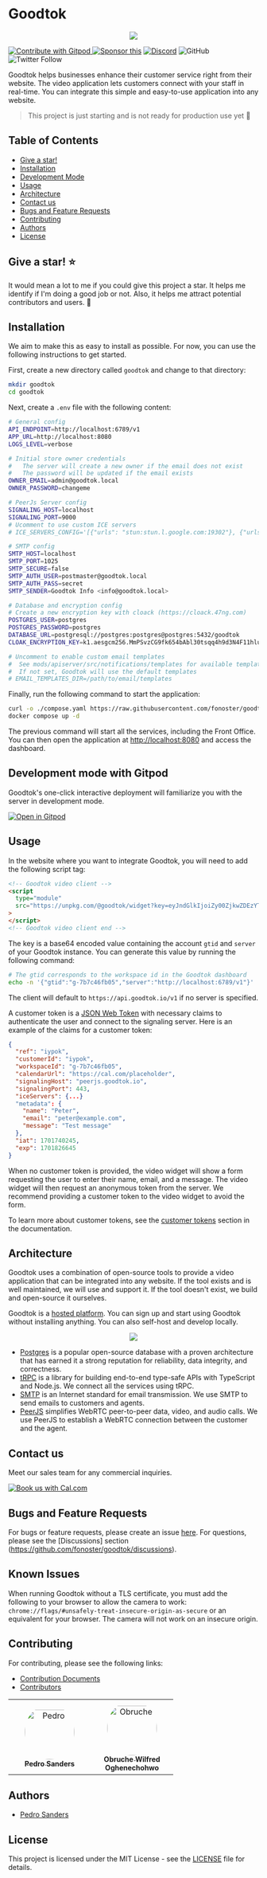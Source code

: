 # Goodtok

<div align="center">
  <p align="center">
    <a href="https://goodtok.io" target="_blank" rel="noopener">
      <img src="https://github.com/fonoster/goodtok/blob/main/assets/repo-banner.png" />
    </a>
  </p>
</div>

<a href="https://gitpod.io/#https://github.com/fonoster/goodtok"> <img src="https://img.shields.io/badge/Contribute%20with-Gitpod-908a85?logo=gitpod" alt="Contribute with Gitpod" />
</a> [![Sponsor this](https://img.shields.io/static/v1?label=Sponsor&message=%E2%9D%A4&logo=GitHub&link=https://github.com/sponsors/fonoster)](https://github.com/sponsors/fonoster) [![Discord](https://img.shields.io/discord/1016419835455996076?color=5865F2&label=Discord&logo=discord&logoColor=white)](https://discord.gg/4QWgSz4hTC) ![GitHub](https://img.shields.io/github/license/fonoster/goodtok?color=%2347b96d) ![Twitter Follow](https://img.shields.io/twitter/follow/fonoster?style=social)

Goodtok helps businesses enhance their customer service right from their website. The video application lets customers connect with your staff in real-time. You can integrate this simple and easy-to-use application into any website.

> This project is just starting and is not ready for production use yet 🚧

## Table of Contents

- [Give a star!](#give-a-star-)
- [Installation](#installation)
- [Development Mode](#development-mode-with-gitpod)
- [Usage](#usage)
- [Architecture](#architecture)
- [Contact us](#contact-us)
- [Bugs and Feature Requests](#bugs-and-feature-requests)
- [Contributing](#contributing)
- [Authors](#authors)
- [License](#license)

## Give a star! ⭐

It would mean a lot to me if you could give this project a star. It helps me identify if I'm doing a good job or not. Also, it helps me attract potential contributors and users. 🙏

## Installation

We aim to make this as easy to install as possible. For now, you can use the following instructions to get started.

First, create a new directory called `goodtok` and change to that directory:

```bash
mkdir goodtok
cd goodtok
```

Next, create a `.env` file with the following content:

```bash
# General config
API_ENDPOINT=http://localhost:6789/v1
APP_URL=http://localhost:8080
LOGS_LEVEL=verbose

# Initial store owner credentials
#   The server will create a new owner if the email does not exist
#   The password will be updated if the email exists
OWNER_EMAIL=admin@goodtok.local
OWNER_PASSWORD=changeme

# PeerJs Server config
SIGNALING_HOST=localhost
SIGNALING_PORT=9000
# Ucomment to use custom ICE servers
# ICE_SERVERS_CONFIG='[{"urls": "stun:stun.l.google.com:19302"}, {"urls": "turn:us-turn4.xirsys.com:80?transport=udp", "username": "xirsys", "credential": "xirsys"}]'

# SMTP config
SMTP_HOST=localhost
SMTP_PORT=1025
SMTP_SECURE=false
SMTP_AUTH_USER=postmaster@goodtok.local
SMTP_AUTH_PASS=secret
SMTP_SENDER=Goodtok Info <info@goodtok.local>

# Database and encryption config
# Create a new encryption key with cloack (https://cloack.47ng.com)
POSTGRES_USER=postgres
POSTGRES_PASSWORD=postgres
DATABASE_URL=postgresql://postgres:postgres@postgres:5432/goodtok
CLOAK_ENCRYPTION_KEY=k1.aesgcm256.MmPSvzCG9fk654bAbl30tsqq4h9d3N4F11hlue8bGAY=

# Uncomment to enable custom email templates
#  See mods/apiserver/src/notifications/templates for available templates
#  If not set, Goodtok will use the default templates
# EMAIL_TEMPLATES_DIR=/path/to/email/templates
```

Finally, run the following command to start the application:

```bash
curl -o ./compose.yaml https://raw.githubusercontent.com/fonoster/goodtok/main/compose.yaml
docker compose up -d
```

The previous command will start all the services, including the Front Office. You can then open the application at [http://localhost:8080](http://localhost:8080) and access the dashboard.

## Development mode with Gitpod

Goodtok's one-click interactive deployment will familiarize you with the server in development mode.

[![Open in Gitpod](https://gitpod.io/button/open-in-gitpod.svg)](https://gitpod.io/#https://github.com/fonoster/goodtok)

## Usage

In the website where you want to integrate Goodtok, you will need to add the following script tag:

```html
<!-- Goodtok video client -->
<script
  type="module"
  src="https://unpkg.com/@goodtok/widget?key=eyJndGlkIjoiZy00ZjkwZDEzYTQyIiwic2VydmVyIjoiaHR0cHM6Ly9hcGkuZ29vZHRvay5pby92MSJ9&token=OPTIONAL_CUSTOMER_TOKEN"
>
</script>
<!-- Goodtok video client end -->
```

The key is a base64 encoded value containing the account `gtid` and `server` of your Goodtok instance. You can generate this value by running the following command:

```bash
# The gtid corresponds to the workspace id in the Goodtok dashboard
echo -n '{"gtid":"g-7b7c46fb05","server":"http://localhost:6789/v1"}' | base64
```

The client will default to `https://api.goodtok.io/v1` if no server is specified.

A customer token is a [JSON Web Token](https://jwt.io/) with necessary claims to authenticate the user and connect to the signaling server. Here is an example of the claims for a customer token:

```json
{
  "ref": "iypok",
  "customerId": "iypok",
  "workspaceId": "g-7b7c46fb05",
  "calendarUrl": "https://cal.com/placeholder",
  "signalingHost": "peerjs.goodtok.io",
  "signalingPort": 443,
  "iceServers": {...}
  "metadata": {
    "name": "Peter",
    "email": "peter@example.com",
    "message": "Test message"
  },
  "iat": 1701740245,
  "exp": 1701826645
}
```

When no customer token is provided, the video widget will show a form requesting the user to enter their name, email, and a message. The video widget will then request an anonymous token from the server. We recommend providing a customer token to the video widget to avoid the form.

To learn more about customer tokens, see the [customer tokens](https://goodtok.io/docs/video-widget/customer-tokens) section in the documentation.

## Architecture

Goodtok uses a combination of open-source tools to provide a video application that can be integrated into any website. If the tool exists and is well maintained, we will use and support it. If the tool doesn't exist, we build and open-source it ourselves.

Goodtok is a [hosted platform](https://goodtok.io). You can sign up and start using Goodtok without installing anything. You can also self-host and develop locally.

<div align="center">
  <p align="center">
    <img src="https://github.com/fonoster/goodtok/blob/main/assets/architecture.png" />
  </p>
</div>

- [Postgres](https://www.postgresql.org/) is a popular open-source database with a proven architecture that has earned it a strong reputation for reliability, data integrity, and correctness.
- [tRPC](https://trpc.io) is a library for building end-to-end type-safe APIs with TypeScript and Node.js. We connect all the services using tRPC.
- [SMTP](https://en.wikipedia.org/wiki/Simple_Mail_Transfer_Protocol) is an Internet standard for email transmission. We use SMTP to send emails to customers and agents.
- [PeerJS](https://peerjs.com/) simplifies WebRTC peer-to-peer data, video, and audio calls. We use PeerJS to establish a WebRTC connection between the customer and the agent.

## Contact us

Meet our sales team for any commercial inquiries.

<a href="https://cal.com/psanders"><img src="https://cal.com/book-with-cal-dark.svg" alt="Book us with Cal.com"></a>

## Bugs and Feature Requests

For bugs or feature requests, please create an issue [here](https://github.com/fonoster/goodtok/issues). For questions, please see the [Discussions] section (https://github.com/fonoster/goodtok/discussions).

## Known Issues

When running Goodtok without a TLS certificate, you must add the following to your browser to allow the camera to work: `chrome://flags/#unsafely-treat-insecure-origin-as-secure` or an equivalent for your browser. The camera will not work on an insecure origin.

## Contributing

For contributing, please see the following links:

 - [Contribution Documents](https://github.com/fonoster/goodtok/blob/master/CONTRIBUTING.md)
 - [Contributors](https://github.com/fonoster/goodtok/contributors)

<!--contributors:start-->

<table>
<tr>
    <td align="center" style="word-wrap: break-word; width: 150.0; height: 150.0">
        <a href=https://github.com/psanders>
            <img src=https://avatars.githubusercontent.com/u/539774?v=4 width="100;"  style="border-radius:50%;align-items:center;justify-content:center;overflow:hidden;padding-top:10px" alt=Pedro Sanders/>
            <br />
            <sub style="font-size:14px"><b>Pedro Sanders</b></sub>
        </a>
    </td>
    <td align="center" style="word-wrap: break-word; width: 150.0; height: 150.0">
        <a href=https://github.com/obrucheoghene>
            <img src=https://avatars.githubusercontent.com/u/111436934?v=4 width="100;"  style="border-radius:50%;align-items:center;justify-content:center;overflow:hidden;padding-top:10px" alt=Obruche Wilfred  Oghenechohwo/>
            <br />
            <sub style="font-size:14px"><b>Obruche Wilfred  Oghenechohwo</b></sub>
        </a>
    </td>
</tr>
</table>

## Authors

- [Pedro Sanders](https://github.com/fonoster)

## License

This project is licensed under the MIT License - see the [LICENSE](LICENSE) file for details.
